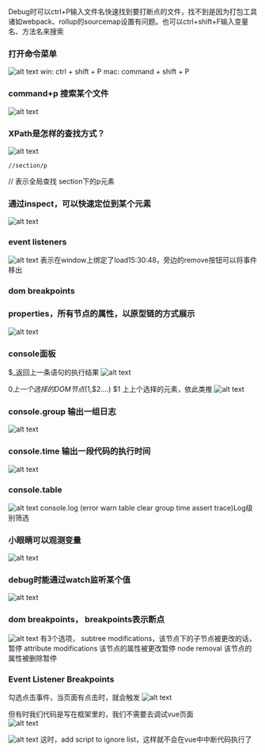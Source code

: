 
Debug时可以ctrl+P输入文件名快速找到要打断点的文件，找不到是因为打包工具诸如webpack、rollup的sourcemap设置有问题。也可以ctrl+shift+F输入变量名、方法名来搜索

### 打开命令菜单
![alt text](assets/image.png)
win: ctrl + shift + P
mac: command + shift + P

### command+p 搜索某个文件
![alt text](assets/image-1.png)

### XPath是怎样的查找方式？
![alt text](assets/image-2.png)
```
//section/p
```
// 表示全局查找 section下的p元素

### 通过inspect，可以快速定位到某个元素
![alt text](assets/image-3.png)

### event listeners
![alt text](assets/image-4.png)
表示在window上绑定了load15:30:48，旁边的remove按钮可以将事件移出

### dom breakpoints

### properties，所有节点的属性，以原型链的方式展示
![alt text](assets/image-5.png)

### console面板
$_返回上一条语句的执行结果
![alt text](assets/image-6.png)


$0 上一个选择的DOM节点($1,$2....)
$1 上上个选择的元素，依此类推
![alt text](assets/image-7.png)

### console.group 输出一组日志
![alt text](assets/image-8.png)

### console.time 输出一段代码的执行时间
![alt text](assets/image-9.png)

### console.table
![alt text](assets/image-10.png)
console.log (error warn table clear group time assert trace)Log级别筛选

### 小眼睛可以观测变量
![alt text](assets/image-11.png)

### debug时能通过watch监听某个值
![alt text](assets/image-12.png)

### dom breakpoints， breakpoints表示断点
![alt text](assets/image-13.png)
有3个选项，
subtree modifications，该节点下的子节点被更改的话，暂停
attribute modifications 该节点的属性被更改暂停
node removal  该节点的属性被删除暂停


### Event Listener Breakpoints
勾选点击事件，当页面有点击时，就会触发
![alt text](assets/image-14.png)

但有时我们代码是写在框架里的，我们不需要去调试vue页面   
![alt text](assets/image-15.png)

![alt text](assets/image-16.png)
这时，add script to ignore list，这样就不会在vue中中断代码执行了

